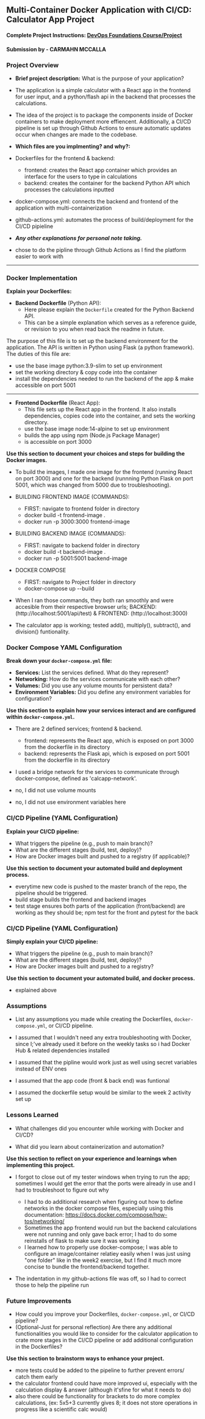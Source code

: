 ## Multi-Container Docker Application with CI/CD: Calculator App Project

#### Complete Project Instructions: [DevOps Foundations Course/Project](https://github.com/shiftkey-labs/DevOps-Foundations-Course/tree/master/Project)

#### Submission by - **CARMAHN MCCALLA**

### Project Overview

- **Brief project description:** What is the purpose of your application?

 - The application is a simple calculator with a React app in the frontend for user input, and a python/flash api in the backend that processes the calculations. 

- The idea of the project is to package the components inside of Docker containers to make deployment more effiencent. Additionally, a CI/CD pipeline is set up through Github Actions to ensure automatic updates occur when changes are made to the codebase. 


- **Which files are you implmenting? and why?:**

- Dockerfiles for the frontend & backend:
    - frontend: creates the React app container which provides an interface for the users to type in calculations
    - backend: creates the container for the backend  Python API which processes the calculations inputted
- docker-compose.yml: connects the backend and frontend of the application with multi-containerization  
- github-actions.yml: automates the process of build/deployment for the CI/CD pipieline 


- _**Any other explanations for personal note taking.**_

- chose to do the pipline through Github Actions as I find the platform easier to work with 

***

### Docker Implementation

**Explain your Dockerfiles:**

- **Backend Dockerfile** (Python API):
    - Here please explain the `Dockerfile` created for the Python Backend API. 
    - This can be a simple explanation which serves as a reference guide, or revision to you when read back the readme in future. 

The purpose of this file is to set up the backend environment for the application. The API is written in Python using Flask (a python framework). The duties of this file are:
- use the base image python:3.9-slim to set up environment
- set the working directory & copy code into the container
- install the dependencies needed to run the backend of the app & make accessible on port 5001

***
- **Frontend Dockerfile** (React App):
    - This file sets up the React app in the frontend. It also installs dependencies, copies code into the container, and sets the working directory. 
    - use the base image node:14-alpine to set up environment
    - builds the app using npm (Node.js Package Manager) 
    - is accessible on port 3000

**Use this section to document your choices and steps for building the Docker images.**
<!-- Include explanation here EXPLAIN THE STEPS AND LINES YOU PUT INTO CMD LINE TO BUILD IMGS-->
- To build the images, I made one image for the frontend (running React on port 3000) and one for the backend (runnning Python Flask on port 5001, which was changed from 5000 due to troubleshooting).
- BUILDING FRONTEND IMAGE (COMMANDS):
    - FIRST: navigate to frontend folder in directory
    - docker build -t frontend-image .
    - docker run -p 3000:3000 frontend-image
- BUILDING BACKEND IMAGE (COMMANDS):
    - FIRST: navigate to backend folder in directory
    - docker build -t backend-image .
    - docker run -p 5001:5001 backend-image
- DOCKER COMPOSE
    - FIRST: navigate to Project folder in directory
    - docker-compose up --build

- When I ran those commands, they both ran smoothly and were accesible from their respective browser urls; BACKEND:(http://localhost:5001/api/test) & FRONTEND: (http://localhost:3000)
- The calculator app is working; tested add(), multiply(), subtract(), and division() funtionality.

### Docker Compose YAML Configuration

**Break down your `docker-compose.yml` file:**

- **Services:** List the services defined. What do they represent?
- **Networking:** How do the services communicate with each other?
- **Volumes:** Did you use any volume mounts for persistent data?
- **Environment Variables:** Did you define any environment variables for configuration? 

**Use this section to explain how your services interact and are configured within `docker-compose.yml`.**

- There are 2 defined services; frontend & backend. 
    - frontend: represents the React app, which is exposed on port 3000 from the dockerfile in its directory
    - backend:  represents the Flask api, which is exposed on port 5001 from the dockerfile in its directory

- I used a bridge network for the services to communicate through docker-compose, defined as 'calcapp-network'.

- no, I did not use volume mounts 

- no, I did not use environment variables here

### CI/CD Pipeline (YAML Configuration)

**Explain your CI/CD pipeline:**

- What triggers the pipeline (e.g., push to main branch)?
- What are the different stages (build, test, deploy)?
- How are Docker images built and pushed to a registry (if applicable)?

**Use this section to document your automated build and deployment process.**

- everytime new code is pushed to the master branch of the repo, the pipeline should be triggered. 
- build stage builds the frontend and backend images
- test stage ensures both parts of the application (front/backend) are working as they should be; npm test for the front and pytest for the back


<!-- NOTE: It is not compulsory to include detailed explanations, writing succint concise points would also sufice. Make sure maintain readability and clarity. -->


### CI/CD Pipeline (YAML Configuration)

**Simply explain your CI/CD pipeline:**

- What triggers the pipeline (e.g., push to main branch)?
- What are the different stages (build, test, deploy)?
- How are Docker images built and pushed to a registry?

**Use this section to document your automated build, and docker process.**

- explained above


### Assumptions

- List any assumptions you made while creating the Dockerfiles, `docker-compose.yml`, or CI/CD pipeline. 

- I assumed that I wouldn't need any extra troubleshooting with Docker, since I;'ve already used it before on the weekly tasks so i had Docker Hub & related dependencies installed
- I assumed that the pipline would work just as well using secret variables instead of ENV ones 
- I assumed that the app code (front & back end) was funtional
- I assumed the dockerfile setup would be similar to the week 2 activity set up 

### Lessons Learned

- What challenges did you encounter while working with Docker and CI/CD?
   
- What did you learn about containerization and automation?

**Use this section to reflect on your experience and learnings when implementing this project.**

 - I forgot to close out of my tester windows when trying to run the app; sometimes I would get the error that the ports were already in use and I had to troubleshoot to figure out why 
    - I had to do additional research when figuring out how to define networks in the docker compose files, especially using this documentation: https://docs.docker.com/compose/how-tos/networking/ 
    - Sometimes the app frontend would run but the backend calculations were not running and only gave back error; I had to do some reinstalls of flask to make sure it was working 
    - I learned how to properly use docker-compose; I was able to configure an image/container relatiey easily when I was just using "one folder" like in the week2 exercise, but I find it much more concise to bundle the frontend/backend together. 

- The indentation in my github-actions file was off, so I had to correct those to help the pipeline run 


### Future Improvements

- How could you improve your Dockerfiles, `docker-compose.yml`, or CI/CD pipeline? 
- (Optional-Just for personal reflection) Are there any additional functionalities you would like to consider for the calculator application to crate more stages in the CI/CD pipeline or add additional configuration in the Dockerfiles?

**Use this section to brainstorm ways to enhance your project.**

- more tests could be added to the pipeline to further prevent errors/ catch them early
- the calculator frontend could have more improved ui, especially with the calculation display & answer (although it'sfine for what it needs to do) 
- also there could be functionality for brackets to do more complex calculations, (ex: 5x5+3 currently gives 8; it does not store operations in progress like a scientific calc would)

<!-- #TESTING CHANGES FOR PIPELINE PT2 -->




<!-- BEST OF LUCK! -->
